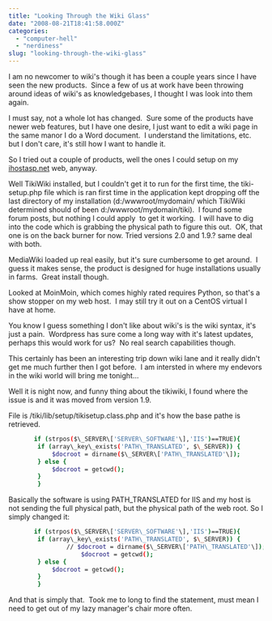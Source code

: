 ```yaml
---
title: "Looking Through the Wiki Glass"
date: "2008-08-21T18:41:58.000Z"
categories: 
  - "computer-hell"
  - "nerdiness"
slug: "looking-through-the-wiki-glass"
---
```


I am no newcomer to wiki's though it has been a couple years since I have seen the new products.  Since a few of us at work have been throwing around ideas of wiki's as knowledgebases, I thought I was look into them again.

I must say, not a whole lot has changed.  Sure some of the products have newer web features, but I have one desire, I just want to edit a wiki page in the same manor I do a Word document.  I understand the limitations, etc. but I don't care, it's still how I want to handle it.

So I tried out a couple of products, well the ones I could setup on my [ihostasp.net](http://ihostasp.net) web, anyway.

Well TikiWiki installed, but I couldn't get it to run for the first time, the tiki-setup.php file which is ran first time in the application kept dropping off the last directory of my installation (d:/wwwroot/mydomain/ which TikiWiki determined should of been d:/wwwroot/mydomain/tiki).  I found some forum posts, but nothing I could apply  to get it working.  I will have to dig into the code which is grabbing the physical path to figure this out.  OK, that one is on the back burner for now. Tried versions 2.0 and 1.9.? same deal with both.

MediaWiki loaded up real easily, but it's sure cumbersome to get around.  I guess it makes sense, the product is designed for huge installations usually in farms.  Great install though.

Looked at MoinMoin, which comes highly rated requires Python, so that's a show stopper on my web host.  I may still try it out on a CentOS virtual I have at home.

You know I guess something I don't like about wiki's is the wiki syntax, it's just a pain.  Wordpress has sure come a long way with it's latest updates, perhaps this would work for us?  No real search capabilities though.

This certainly has been an interesting trip down wiki lane and it really didn't get me much further then I got before.  I am intersted in where my endevors in the wiki world will bring me tonight...

Well it is night now, and funny thing about the tikiwiki, I found where the issue is and it was moved from version 1.9.

File is /tiki/lib/setup/tikisetup.class.php and it's how the base pathe is retrieved.

```sh
       if (strpos($\_SERVER\['SERVER\_SOFTWARE'\],'IIS')==TRUE){
		if (array\_key\_exists('PATH\_TRANSLATED', $\_SERVER)) {
        	$docroot = dirname($\_SERVER\['PATH\_TRANSLATED'\]);
		} else {
			$docroot = getcwd();
		}
        }
```

Basically the software is using PATH\_TRANSLATED for IIS and my host is not sending the full physical path, but the physical path of the web root. So I simply changed it:

```sh
       if (strpos($\_SERVER\['SERVER\_SOFTWARE'\],'IIS')==TRUE){
		if (array\_key\_exists('PATH\_TRANSLATED', $\_SERVER)) {
        	    // $docroot = dirname($\_SERVER\['PATH\_TRANSLATED'\]);
                    $docroot = getcwd();
		} else {
			$docroot = getcwd();
		}
        }
```

And that is simply that.  Took me to long to find the statement, must mean I need to get out of my lazy manager's chair more often.
